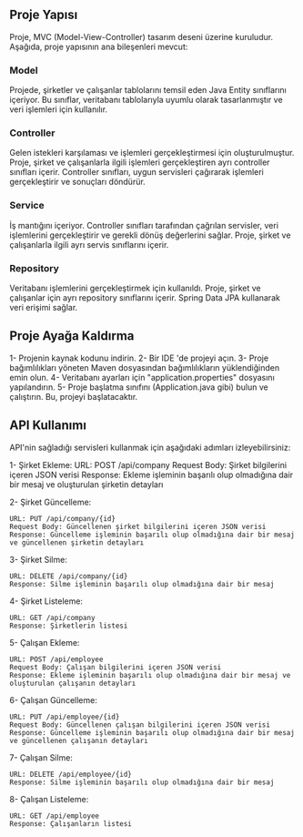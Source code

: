 ## Proje Yapısı

Proje, MVC (Model-View-Controller) tasarım deseni üzerine kuruludur. Aşağıda, proje yapısının ana bileşenleri mevcut:

### Model
  Projede, şirketler ve çalışanlar tablolarını temsil eden Java Entity sınıflarını içeriyor. 
  Bu sınıflar, veritabanı tablolarıyla uyumlu olarak tasarlanmıştır ve veri işlemleri için kullanılır.

### Controller
  Gelen istekleri karşılaması ve işlemleri gerçekleştirmesi için oluşturulmuştur.
  Proje, şirket ve çalışanlarla ilgili işlemleri gerçekleştiren ayrı controller sınıfları içerir. 
  Controller sınıfları, uygun servisleri çağırarak işlemleri gerçekleştirir ve sonuçları döndürür.
  
### Service
  İş mantığını içeriyor.
  Controller sınıfları tarafından çağrılan servisler, veri işlemlerini gerçekleştirir ve gerekli dönüş değerlerini sağlar. 
  Proje, şirket ve çalışanlarla ilgili ayrı servis sınıflarını içerir.

### Repository
  Veritabanı işlemlerini gerçekleştirmek için kullanıldı.
  Proje, şirket ve çalışanlar için ayrı repository sınıflarını içerir.
  Spring Data JPA kullanarak veri erişimi sağlar.
  
## Proje Ayağa Kaldırma
  1- Projenin kaynak kodunu indirin.
  2- Bir IDE 'de projeyi açın.
  3- Proje bağımlılıkları yöneten Maven dosyasından bağımlılıkların yüklendiğinden emin olun.
  4- Veritabanı ayarları için "application.properties" dosyasını yapılandırın.
  5- Proje başlatma sınıfını (Application.java gibi) bulun ve çalıştırın. Bu, projeyi başlatacaktır.
  
## API Kullanımı
  API'nin sağladığı servisleri kullanmak için aşağıdaki adımları izleyebilirsiniz:

  1- Şirket Ekleme:
    URL: POST /api/company
    Request Body: Şirket bilgilerini içeren JSON verisi
    Response: Ekleme işleminin başarılı olup olmadığına dair bir mesaj ve oluşturulan şirketin detayları
  
  2- Şirket Güncelleme:

    URL: PUT /api/company/{id}
    Request Body: Güncellenen şirket bilgilerini içeren JSON verisi
    Response: Güncelleme işleminin başarılı olup olmadığına dair bir mesaj ve güncellenen şirketin detayları
    
  3- Şirket Silme:
  
    URL: DELETE /api/company/{id}
    Response: Silme işleminin başarılı olup olmadığına dair bir mesaj
    
  4- Şirket Listeleme:
  
    URL: GET /api/company
    Response: Şirketlerin listesi
    
  5- Çalışan Ekleme:

    URL: POST /api/employee
    Request Body: Çalışan bilgilerini içeren JSON verisi
    Response: Ekleme işleminin başarılı olup olmadığına dair bir mesaj ve oluşturulan çalışanın detayları
    
  6- Çalışan Güncelleme:

    URL: PUT /api/employee/{id}
    Request Body: Güncellenen çalışan bilgilerini içeren JSON verisi
    Response: Güncelleme işleminin başarılı olup olmadığına dair bir mesaj ve güncellenen çalışanın detayları
    
  7- Çalışan Silme:

    URL: DELETE /api/employee/{id}
    Response: Silme işleminin başarılı olup olmadığına dair bir mesaj
  
  8- Çalışan Listeleme:

    URL: GET /api/employee
    Response: Çalışanların listesi

  
